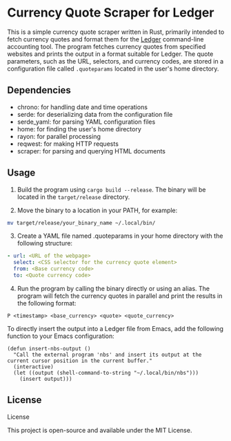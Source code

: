 # Currency Quote Scraper for Ledger

This is a simple currency quote scraper written in Rust, primarily intended to fetch currency quotes and format them for the [Ledger](https://www.ledger-cli.org/) command-line accounting tool. The program fetches currency quotes from specified websites and prints the output in a format suitable for Ledger. The quote parameters, such as the URL, selectors, and currency codes, are stored in a configuration file called `.quoteparams` located in the user's home directory.

## Dependencies

  *  chrono: for handling date and time operations
  *  serde: for deserializing data from the configuration file
  *  serde_yaml: for parsing YAML configuration files
  *  home: for finding the user's home directory
  *  rayon: for parallel processing
  *  reqwest: for making HTTP requests
  *  scraper: for parsing and querying HTML documents

## Usage

1. Build the program using `cargo build --release`. The binary will be located in the `target/release` directory.

2. Move the binary to a location in your PATH, for example:

```bash
mv target/release/your_binary_name ~/.local/bin/
```

3. Create a YAML file named .quoteparams in your home directory with the following structure:

```yaml
- url: <URL of the webpage>
  select: <CSS selector for the currency quote element>
  from: <Base currency code>
  to: <Quote currency code>
```

4. Run the program by calling the binary directly or using an alias. The program will fetch the currency quotes in parallel and print the results in the following format:

```
P <timestamp> <base_currency> <quote> <quote_currency>
```


To directly insert the output into a Ledger file from Emacs, add the following function to your Emacs configuration:

```elisp
(defun insert-nbs-output ()
  "Call the external program 'nbs' and insert its output at the current cursor position in the current buffer."
  (interactive)
  (let ((output (shell-command-to-string "~/.local/bin/nbs")))
    (insert output)))
```

## License
License

This project is open-source and available under the MIT License.
